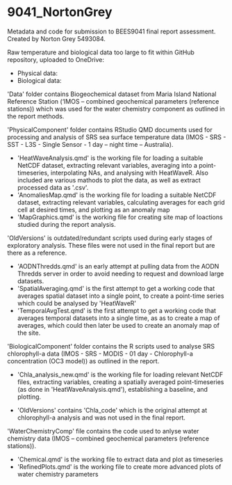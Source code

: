 # 9041_NortonGrey
Metadata and code for submission to BEES9041 final report assessment. Created by Norton Grey 5493084.

Raw temperature and biological data too large to fit within GitHub repository, uploaded to OneDrive:
- Physical data:
- Biological data:

'Data' folder contains Biogeochemical dataset from Maria Island National Reference Station (‘IMOS – combined geochemical parameters (reference stations)) which was used for the water chemistry component as outlined in the report methods.

'PhysicalComponent' folder contains RStudio QMD documents used for processing and analysis of SRS sea surface temperature data (IMOS - SRS - SST - L3S - Single Sensor - 1 day – night time – Australia). 
- 'HeatWaveAnalysis.qmd' is the working file for loading a suitable NetCDF dataset, extracting relevant variables, averaging into a point-timeseries, interpolating NAs, and analysing with HeatWaveR. Also included are various mathods to plot the data, as well as extract processed data as '.csv'.
- 'AnomaliesMap.qmd' is the working file for loading a suitable NetCDF dataset, extracting relevant variables, calculating averages for each grid cell at desired times, and plotting as an anomaly map
- 'MapGraphics.qmd' is the working file for creating site map of loactions studied during the report analysis.

'OldVersions' is outdated/redundant scripts used during early stages of exploratory analysis. These files were not used in the final report but are there as a reference.
- 'AODNThredds.qmd' is an early attempt at pulling data from the AODN Thredds server in order to avoid needing to request and download large datasets.
- 'SpatialAveraging.qmd' is the first attempt to get a working code that averages spatial dataset into a single point, to create a point-time series which could be analysed by 'HeatWaveR'
- 'TemporalAvgTest.qmd' is the first attempt to get a working code that averages temporal datasets into a single time, as as to create a map of averages, which could then later be used to create an anomaly map of the site.


'BiologicalComponent' folder contains the R scripts used to analyse SRS chlorophyll-a data (IMOS - SRS - MODIS - 01 day - Chlorophyll-a concentration (OC3 model)) as outlined in the report.
- 'Chla_analysis_new.qmd' is the working file for loading relevant NetCDF files, extracting variables, creating a spatially averaged point-timeseries (as done in 'HeatWaveAnalysis.qmd'), establishing a baseline, and plotting.

- 'OldVersions' contains 'Chla_code' which is the original attempt at chlorophyll-a analysis and was not used in the final report.


'WaterChemistryComp' file contains the code used to anlyse water chemistry data (IMOS – combined geochemical parameters (reference stations)).
- 'Chemical.qmd' is the working file to extract data and plot as timeseries
- 'RefinedPlots.qmd' is the working file to create more advanced plots of water chemistry parameters
